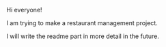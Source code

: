 Hi everyone! 


I am trying to make a restaurant management project. 


I will write the readme part in more detail in the future.
